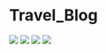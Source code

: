 # Travel_Blog
![](https://raw.github.com/wweerrbb/Travel_Blog/master/Picture1.jpg)
![](https://raw.github.com/wweerrbb/Travel_Blog/master/Picture2.jpg)
![](https://raw.github.com/wweerrbb/Travel_Blog/master/Picture3.jpg)
![](https://raw.github.com/wweerrbb/Travel_Blog/master/Picture4.jpg)
